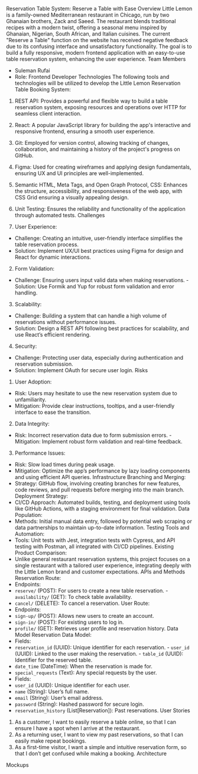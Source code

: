 Reservation Table System: 
Reserve a Table with Ease 
Overview 
Little Lemon is a family-owned Mediterranean restaurant in Chicago, run by two  Ghanaian brothers, Zack and Saeed. The restaurant blends traditional recipes with  a modern twist, offering a seasonal menu inspired by Ghanaian, Nigerian, South  African, and Italian cuisines. The current "Reserve a Table" function on the  website has received negative feedback due to its confusing interface and  unsatisfactory functionality. The goal is to build a fully responsive, modern  frontend application with an easy-to-use table reservation system, enhancing the  user experience. 
Team Members 
- Suleman Rufai 
- Role: Frontend Developer 
Technologies 
The following tools and technologies will be utilized to develop the Little Lemon  Reservation Table Booking System: 
1. REST API: Provides a powerful and flexible way to build a table reservation  system, exposing resources and operations over HTTP for seamless client  interaction. 
  
2. React: A popular JavaScript library for building the app's interactive and  responsive frontend, ensuring a smooth user experience. 
3. Git: Employed for version control, allowing tracking of changes, collaboration,  and maintaining a history of the project's progress on GitHub.
4. Figma: Used for creating wireframes and applying design fundamentals,  ensuring UX and UI principles are well-implemented. 
5. Semantic HTML, Meta Tags, and Open Graph Protocol, CSS: Enhances the  structure, accessibility, and responsiveness of the web app, with CSS Grid ensuring  a visually appealing design. 
6. Unit Testing: Ensures the reliability and functionality of the application through  automated tests. 
Challenges 
1. User Experience: 
 - Challenge: Creating an intuitive, user-friendly interface simplifies the table  reservation process. 
 - Solution: Implement UX/UI best practices using Figma for design and React  for dynamic interactions. 
2. Form Validation: 
 - Challenge: Ensuring users input valid data when making reservations.  - Solution: Use Formik and Yup for robust form validation and error handling. 
3. Scalability: 
 - Challenge: Building a system that can handle a high volume of reservations  without performance issues. 
 - Solution: Design a REST API following best practices for scalability, and use  React’s efficient rendering. 
4. Security: 
 - Challenge: Protecting user data, especially during authentication and  reservation submission. 
 - Solution: Implement OAuth for secure user login.
Risks 
1. User Adoption: 
 - Risk: Users may hesitate to use the new reservation system due to  unfamiliarity. 
 - Mitigation: Provide clear instructions, tooltips, and a user-friendly interface to  ease the transition. 
2. Data Integrity: 
 - Risk: Incorrect reservation data due to form submission errors.  - Mitigation: Implement robust form validation and real-time feedback. 
3. Performance Issues: 
 - Risk: Slow load times during peak usage. 
 - Mitigation: Optimize the app’s performance by lazy loading components and  using efficient API queries. 
Infrastructure 
Branching and Merging: 
- Strategy: GitHub flow, involving creating branches for new features, code  reviews, and pull requests before merging into the main branch. 
Deployment Strategy: 
- CI/CD Approach: Automated builds, testing, and deployment using tools like  GitHub Actions, with a staging environment for final validation. 
Data Population: 
- Methods: Initial manual data entry, followed by potential web scraping or data  partnerships to maintain up-to-date information. 
Testing Tools and Automation: 
- Tools: Unit tests with Jest, integration tests with Cypress, and API testing with  Postman, all integrated with CI/CD pipelines.
Existing Product 
Comparison: 
- Unlike general restaurant reservation systems, this project focuses on a single  restaurant with a tailored user experience, integrating deeply with the Little Lemon  brand and customer expectations. 
APIs and Methods 
Reservation Route: 
- Endpoints: 
 - `reserve/` (POST): For users to create a new table reservation.  - `availability/` (GET): To check table availability. 
 - `cancel/` (DELETE): To cancel a reservation. 
User Route: 
- Endpoints: 
 - `sign-up/` (POST): Allows new users to create an account. 
 - `sign-in/` (POST): For existing users to log in. 
 - `profile/` (GET): Retrieves user profile and reservation history. Data Model 
Reservation Data Model: 
- Fields:  
 - `reservation_id` (UUID): Unique identifier for each reservation.  - `user_id` (UUID): Linked to the user making the reservation.  - `table_id` (UUID): Identifier for the reserved table. 
 - `date_time` (DateTime): When the reservation is made for. 
 - `special_requests` (Text): Any special requests by the user.
- Fields:  
 - `user_id` (UUID): Unique identifier for each user. 
 - `name` (String): User’s full name. 
 - `email` (String): User’s email address. 
 - `password` (String): Hashed password for secure login. 
 - `reservation_history` (List[Reservation]): Past reservations. 
User Stories 
1. As a customer, I want to easily reserve a table online, so that I can ensure I have  a spot when I arrive at the restaurant. 
2. As a returning user, I want to view my past reservations, so that I can easily  make repeat bookings. 
3. As a first-time visitor, I want a simple and intuitive reservation form, so that I  don’t get confused while making a booking.
Architecture

Mockups
